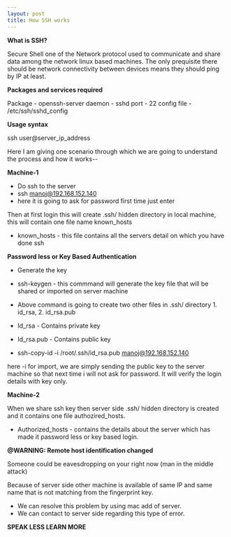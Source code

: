 ```yaml
---
layout: post
title: How SSH works
---
```


**What is SSH?**

Secure Shell one of the Network protocol used to communicate and share data among the network linux based machines.
The only prequisite there should be network connectivity between devices means they should ping by IP at least.

**Packages and services required**

Package - openssh-server
daemon - sshd
port - 22
config file - /etc/ssh/sshd_config

**Usage syntax**

ssh user@server_ip_address


Here I am giving one scenario through which we are going to understand the process and how it works--

**Machine-1**

- Do ssh to the server
- ssh manoj@192.168.152.140
- here it is going to ask for password first time just enter

Then at first login this will create .ssh/ hidden directory in local machine, this will contain one file name known_hosts 
- known_hosts - this file contains all the servers detail on which you have done ssh


**Password less or Key Based Authentication**

- Generate the key
- ssh-keygen      - this commmand will generate the key file that will be shared or imported on server machine 
- Above command is going to create two other files in .ssh/ directory 1. id_rsa, 2. id_rsa.pub
- Id_rsa - Contains private key
- Id_rsa.pub - Contains public key

- ssh-copy-id -i /root/.ssh/id_rsa.pub   manoj@192.168.152.140

here -i for import, we are simply sending the public key to the server machine so that next time i will not ask for password.
It will verify the login details with key only.

**Machine-2**

When we share ssh key then server side .ssh/ hidden directory is created and it contains one file authozired_hosts.
- Authorized_hosts - contains the details about the server which has made it password less or key based login.



**@WARNING: Remote host identification changed**

Someone could be eavesdropping on your right now (man in the middle attack)

Because of server side other machine is available of same IP and same name that is not matching from the fingerprint key.

- We can resolve this problem by using mac add of server.
- We can contact to server side regarding this type of error.


**SPEAK LESS LEARN MORE**